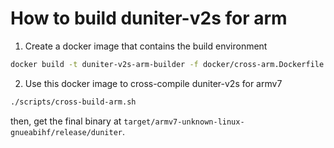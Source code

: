 # How to build duniter-v2s for arm

1. Create a docker image that contains the build environment

```bash
docker build -t duniter-v2s-arm-builder -f docker/cross-arm.Dockerfile .
```

2. Use this docker image to cross-compile duniter-v2s for armv7

```bash
./scripts/cross-build-arm.sh
```

then, get the final binary at `target/armv7-unknown-linux-gnueabihf/release/duniter`.
